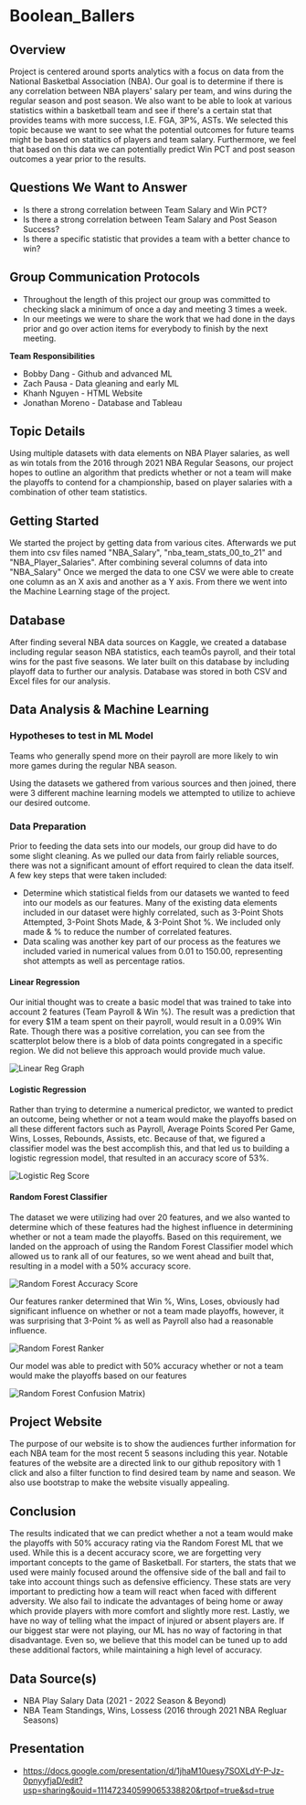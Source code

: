 # Boolean_Ballers

## Overview

Project is centered around sports analytics with a focus on data from the National Basketbal Association (NBA). Our goal is to determine if there is any correlation between NBA players' salary per team, and wins during the regular season and post season. We also want to be able to look at various statistics within a basketball team and see if there's a certain stat that provides teams with more success, I.E. FGA, 3P%, ASTs. We selected this topic because we want to see what the potential outcomes for future teams might be based on statitics of players and team salary. Furthermore, we feel that based on this data we can potentially predict Win PCT and post season outcomes a year prior to the results. 

## Questions We Want to Answer
* Is there a strong correlation between Team Salary and Win PCT?
* Is there a strong correlation between Team Salary and Post Season Success?
* Is there a specific statistic that provides a team with a better chance to win?

## Group Communication Protocols
* Throughout the length of this project our group was committed to checking slack a minimum of once a day and meeting 3 times a week.
* In our meetings we were to share the work that we had done in the days prior and go over action items for everybody to finish by the next meeting. 

**Team Responsibilities**
* Bobby Dang - Github and advanced ML
* Zach Pausa - Data gleaning and early ML
* Khanh Nguyen - HTML Website 
* Jonathan Moreno - Database and Tableau 

## Topic Details

Using multiple datasets with data elements on NBA Player salaries, as well as win totals from the 2016 through 2021 NBA Regular Seasons, our project hopes to outline an algorithm that predicts whether or not a team will make the playoffs to contend for a championship, based on player salaries with a combination of other team statistics. 

## Getting Started
We started the project by getting data from various cites. Afterwards we put them into csv files named "NBA_Salary", "nba_team_stats_00_to_21" and "NBA_Player_Salaries". After combining several columns of data into "NBA_Salary" Once we merged the data to one CSV we were able to create one column as an X axis and another as a Y axis. From there we went into the Machine Learning stage of the project. 

## Database
After finding several NBA data sources on Kaggle, we created a database including regular season NBA statistics, each teamÕs payroll, and their total wins for the past five seasons. We later built on this database by including playoff data to further our analysis. Database was stored in both CSV and Excel files for our analysis.


## Data Analysis & Machine Learning 

### Hypotheses to test in ML Model

Teams who generally spend more on their payroll are more likely to win more games during the regular NBA season. 

Using the datasets we gathered from various sources and then joined, there were 3 different machine learning models we attempted to utilize to achieve our desired outcome.

### Data Preparation
Prior to feeding the data sets into our models, our group did have to do some slight cleaning. As we pulled our data from fairly reliable sources, there was not a significant amount of effort required to clean the data itself. A few key steps that were taken included:

* Determine which statistical fields from our datasets we wanted to feed into our models as our features. Many of the existing data elements included in our dataset were highly correlated, such as 3-Point Shots Attempted, 3-Point Shots Made, & 3-Point Shot %. We included only made & % to reduce the number of correlated features.
* Data scaling was another key part of our process as the features we included varied in numerical values from 0.01 to 150.00, representing shot attempts as well as percentage ratios. 

#### Linear Regression
Our initial thought was to create a basic model that was trained to take into account 2 features (Team Payroll & Win %). The result was a prediction that for every $1M a team spent on their payroll, would result in a 0.09% Win Rate. Though there was a positive correlation, you can see from the scatterplot below there is a blob of data points congregated in a specific region. We did not believe this approach would provide much value. 

![Linear Reg Graph]( https://github.com/bdang303/boolean_ballers/blob/main/Images/ML%20Code%20Shots/LinRegGraph.png)

#### Logistic Regression
Rather than trying to determine a numerical predictor, we wanted to predict an outcome, being whether or not a team would make the playoffs based on all these different factors such as Payroll, Average Points Scored Per Game, Wins, Losses, Rebounds, Assists, etc. Because of that, we figured a classifier model was the best accomplish this, and that led us to building a logistic regression model, that resulted in an accuracy score of 53%.

![Logistic Reg Score]( https://github.com/bdang303/boolean_ballers/blob/main/Images/ML%20Code%20Shots/ML_LogReg_Score.png)

#### Random Forest Classifier
The dataset we were utilizing had over 20 features, and we also wanted to determine which of these features had the highest influence in determining whether or not a team made the playoffs. Based on this requirement, we landed on the approach of using the Random Forest Classifier model which allowed us to rank all of our features, so we went ahead and built that, resulting in a model with a 50% accuracy score.

![Random Forest Accuracy Score]( https://github.com/bdang303/boolean_ballers/blob/main/Images/ML%20Code%20Shots/Rando_Forest_Score2.png)

Our features ranker determined that Win %, Wins, Loses, obviously had significant influence on whether or not a team made playoffs, however, it was surprising that 3-Point % as well as Payroll also had a reasonable influence.

![Random Forest Ranker]( https://github.com/bdang303/boolean_ballers/blob/main/Images/ML%20Code%20Shots/RandoForest_FeatureRank.png)

Our model was able to predict with 50% accuracy whether or not a team would make the playoffs based on our features

![Random Forest Confusion Matrix]( https://github.com/bdang303/boolean_ballers/blob/main/Images/ML%20Code%20Shots/Rando_Forest_CMatrix.png))

## Project Website
The purpose of our website is to show the audiences further information for each NBA team for the most recent 5 seasons including this year. Notable features of the website are a directed link to our github repository with 1 click and also a filter function to find desired team by name and season. We also use bootstrap to make the website visually appealing. 

## Conclusion  
The results indicated that we can predict whether a not a team would make the playoffs with 50% accuracy rating via the Random Forest ML that we used. While this is a decent accuracy score, we are forgetting very important concepts to the game of Basketball. For starters, the stats that we used were mainly focused around the offensive side of the ball and fail to take into account things such as defensive efficiency. These stats are very important to predicting how a team will react when faced with different adversity. We also fail to indicate the advantages of being home or away which provide players with more comfort and slightly more rest. Lastly, we have no way of telling what the impact of injured or absent players are. If our biggest star were not playing, our ML has no way of factoring in that disadvantage. Even so, we believe that this model can be tuned up to add these additional factors, while maintaining a high level of accuracy. 


## Data Source(s)

- NBA Play Salary Data (2021 - 2022 Season & Beyond)
- NBA Team Standings, Wins, Lossess (2016 through 2021 NBA Regluar Seasons)

## Presentation
 - https://docs.google.com/presentation/d/1jhaM10uesy7SOXLdY-P-Jz-0pnyyfjaD/edit?usp=sharing&ouid=111472340599065338820&rtpof=true&sd=true

